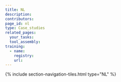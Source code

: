 ```yaml
---
title: NL
description: 
contributors: 
page_id: nl
type: Case_studies
related_pages: 
  your_tasks: 
  tool_assembly: 
training:
  - name: 
    registry: 
    url: 
---
```


{% include section-navigation-tiles.html type="NL" %}